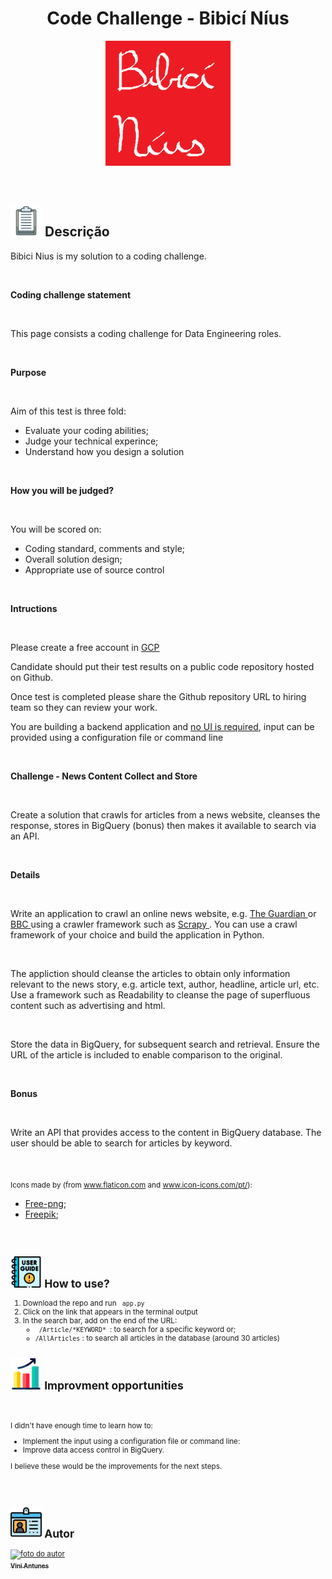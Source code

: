<h1 align="center"> <strong align="center"> Code Challenge - Bibicí Níus </strong> </h1>

<p align="center">
    <img src="./img/Bibici_Nius.png" width=200px/>
</p>

<br>

<h2><img src="./img/descricao.svg" width=50px/> Descrição </h2>

<div>
<p> Bibici Nius is my solution to a coding challenge. </p>

<br>

<p><b> Coding challenge statement </b></p>

<br>

<p> This page consists a coding challenge for Data Engineering roles. </p>

<br>

<p><b> Purpose </b></p>

<br>

<p> Aim of this test is three fold:
    <ul>
        <li>Evaluate your coding abilities;</li>
        <li>Judge your technical experince;</li>
        <li>Understand how you design a solution</li>
    </ul>
</p>

<br>

<p><b> How you will be judged? </b></p>

<br>

<p> You will be scored on:
    <ul>
        <li>Coding standard, comments and style;</li>
        <li>Overall solution design;</li>
        <li>Appropriate use of source control</li>
    </ul>
</p>

<br>

<p><b> Intructions </b></p>

<br>

<p> Please create a free account in <a href="https://cloud.google.com/free" target="_blank"> GCP </a>

<p> Candidate should put their test results on a public code repository hosted on Github. </p>

<p> Once test is completed please share the Github repository URL to hiring team so they can review your work.</p>

<p> You are building a backend application and <u>no UI is required</u>, input can be provided using a configuration file or command line </p>

<br>

<p><b> Challenge - News Content Collect and Store </b></p>

<br>

<p> Create a solution that crawls for articles from a news website, cleanses the response, stores in BigQuery (bonus) then makes it available to search via an API. </p>

<br>

<p><b> Details </b></p>

<br>

<p> Write an application to crawl an online news website, e.g. <a href="https://www.theguardian.com/au" target="_blank"> The Guardian </a> or <a href="https://www.bbc.com" target="_blank"> BBC </a> using a crawler framework such as <a href="http://scrapy.org/" target="_blank"> Scrapy </a>. You can use a crawl framework of your choice and build the application in Python. </p>

<br>

<p> The appliction should cleanse the articles to obtain only information relevant to the news story, e.g. article text, author, headline, article url, etc. Use a framework such as Readability to cleanse the page of superfluous content such as advertising and html. </p>

<br>

<p> Store the data in BigQuery, for subsequent search and retrieval. Ensure the URL of the article is included to enable comparison to the original. </p>

<br>

<p><b> Bonus </b></p>

<br>

<p> Write an API that provides access to the content in BigQuery database. The user should be able to search for articles by keyword. </p>

</div>

<br>

<p>
  <sub>
    <adress>
      Icons made by (from <a href="https://www.flaticon.com/br/" target="_blank" title="Flaticon"> www.flaticon.com</a> and <a href="https://icon-icons.com/pt/" target="_blank" title="Icon-Icons">www.icon-icons.com/pt/</a>):
      <ul>
        <li><a href="https://www.pngfuel.com/free-png/wmpfw" target="_blank" title="pngfuel">Free-png</a>;</li>
        <li><a href="https://www.flaticon.com/br/autores/freepik" target="_blank" title="Freepik">Freepik</a>;</li>
      </ul>
    </adress>
  <sub>
</p>

<br>

<h2><img src="./img/user_guide.png" width=50px/> How to use? </h2>
<ol>
  <li> Download the repo and run <code> app.py </code></li>
  <li> Click on the link that appears in the terminal output </li>
  <li> In the search bar, add on the end of the URL:
    <ul>
      <li><code> /Article/*KEYWORD* </code>: to search for a specific keyword or;</li>
      <li><code>/AllArticles</code> : to search all articles in the database (around 30 articles)</li>
    </ul>
  </li>
</ol>

<h2><img src="./img/melhorias.png" width=50px/> Improvment opportunities </h2>
<br>
<p> I didn't have enough time to learn how to:</p>
  <ul>
    <li> Implement the input using a configuration file or command line: </li>
    <li> Improve data access control in BigQuery. </li>
  </ul>
<p> I believe these would be the improvements for the next steps. </p>

<br>

<h2><img src="./img/autor.svg" width=50px/> Autor </h2>

<a href="https://www.linkedin.com/in/vini-antunes/" target="_blank"><img src="https://avatars0.githubusercontent.com/u/57882903?s=460&u=caee8cc76060b036952e169feba0449f2d43519e&v=4" width="140px;" alt="foto do autor"/>
<br>
<sub><b>Vini Antunes</b></sub>
</a>
